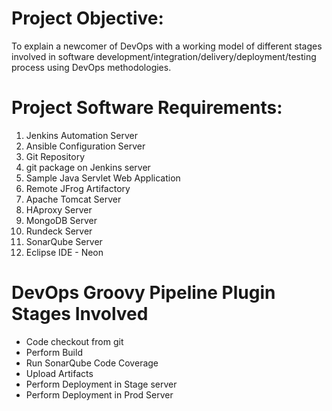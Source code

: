 <h1><b>Project Objective:</h1></b>
<p>To explain a newcomer of DevOps with a working model of different stages involved in software development/integration/delivery/deployment/testing process using DevOps methodologies.

<h1><b>Project Software Requirements:</h1></b>
<ol>
  <li> Jenkins Automation Server</li>
  <li> Ansible Configuration Server</li>
  <li> Git Repository </li>
  <li> git package on Jenkins server </li>
  <li> Sample Java Servlet Web Application </li>
  <li> Remote JFrog Artifactory </li>
  <li> Apache Tomcat Server </li>
  <li> HAproxy Server </li>
  <li> MongoDB Server </li>
  <li> Rundeck Server </li>
  <li> SonarQube Server </li>
  <li> Eclipse IDE - Neon </li>
</ol>

<h1><b> DevOps Groovy Pipeline Plugin Stages Involved </h1> </b>
<ul>
  <li> Code checkout from git </li>
  <li> Perform Build </li>
  <li> Run SonarQube Code Coverage </li>
  <li> Upload Artifacts </li>
  <li>	Perform Deployment in Stage server </li>
  <li>	Perform Deployment in Prod Server </li>
</ul>
